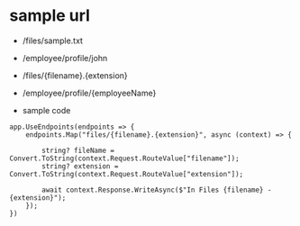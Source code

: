 # sample url

- /files/sample.txt
- /employee/profile/john

- /files/{filename}.{extension}
- /employee/profile/{employeeName}

- sample code

```
app.UseEndpoints(endpoints => {
    endpoints.Map("files/{filename}.{extension}", async (context) => {

        string? fileName = Convert.ToString(context.Request.RouteValue["filename"]);
        string? extension = Convert.ToString(context.Request.RouteValue["extension"]);

        await context.Response.WriteAsync($"In Files {filename} - {extension}");
    });
})
```
